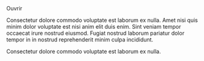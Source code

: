 <m-modal title="Title">
    <m-button slot="trigger">Ouvrir</m-button>
    <p>Consectetur dolore commodo voluptate est laborum ex nulla. Amet nisi quis minim dolor voluptate est nisi anim elit duis enim. Sint veniam tempor occaecat irure nostrud eiusmod. Fugiat nostrud laborum pariatur dolor tempor in in nostrud reprehenderit minim culpa incididunt.</p>
    <span slot="footer">Consectetur dolore commodo voluptate est laborum ex nulla.</span>
</m-modal>
